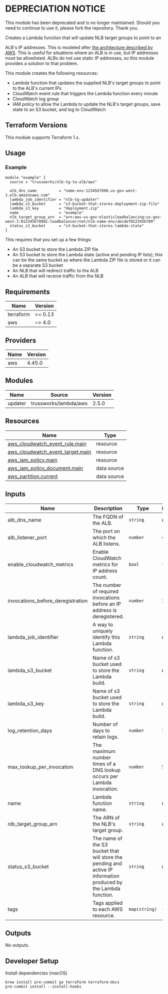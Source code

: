 # DEPRECIATION NOTICE

This module has been deprecated and is no longer maintained. Should you need to continue to use it, please fork the repository. Thank you.

 Creates a Lambda function that will update NLB target groups to point to an

ALB's IP addresses. This is modeled after [the architecture described by
AWS](https://aws.amazon.com/blogs/networking-and-content-delivery/using-aws-lambda-to-enable-static-ip-addresses-for-application-load-balancers/).
This is useful for situations where an ALB is in use, but IP addresses must be
allowlisted. ALBs do not use static IP addresses, so this module provides a
solution to that problem.

This module creates the following resources:

- Lambda function that updates the supplied NLB's target groups to point to the
  ALB's current IPs
- CloudWatch event rule that triggers the Lambda function every minute
- CloudWatch log group
- IAM policy to allow the Lambda to update the NLB's target groups, save state
  to an S3 bucket, and log to CloudWatch

## Terraform Versions

This module supports Terraform 1.x.

## Usage

### Example

```hcl
module "example" {
  source = "trussworks/nlb-tg-to-alb/aws"

  alb_dns_name          = "name-env-1234567890.us-gov-west-1.elb.amazonaws.com"
  lambda_job_identifier = "nlb-tg-updater"
  lambda_s3_bucket      = "s3-bucket-that-stores-deployment-zip-file"
  lambda_s3_key         = "deployment.zip"
  name                  = "example"
  nlb_target_group_arn  = "arn:aws-us-gov:elasticloadbalancing:us-gov-west-1:012345678901:loadbalancer/net/nlb-name-env/abcdef0123456789"
  status_s3_bucket      = "s3-bucket-that-stores-lambda-state"
}
```

This requires that you set up a few things:

- An S3 bucket to store the Lambda ZIP file
- An S3 bucket to store the Lambda state (active and pending IP lists); this
  can be the same bucket as where the Lambda ZIP file is stored or it can be a
  separate S3 bucket
- An NLB that will redirect traffic to the ALB
- An ALB that will receive traffic from the NLB

<!-- BEGINNING OF PRE-COMMIT-TERRAFORM DOCS HOOK -->
## Requirements

| Name | Version |
|------|---------|
| terraform | >= 0.13 |
| aws | ~> 4.0 |

## Providers

| Name | Version |
|------|---------|
| aws | 4.45.0 |

## Modules

| Name | Source | Version |
|------|--------|---------|
| updater | trussworks/lambda/aws | 2.5.0 |

## Resources

| Name | Type |
|------|------|
| [aws_cloudwatch_event_rule.main](https://registry.terraform.io/providers/hashicorp/aws/latest/docs/resources/cloudwatch_event_rule) | resource |
| [aws_cloudwatch_event_target.main](https://registry.terraform.io/providers/hashicorp/aws/latest/docs/resources/cloudwatch_event_target) | resource |
| [aws_iam_policy.main](https://registry.terraform.io/providers/hashicorp/aws/latest/docs/resources/iam_policy) | resource |
| [aws_iam_policy_document.main](https://registry.terraform.io/providers/hashicorp/aws/latest/docs/data-sources/iam_policy_document) | data source |
| [aws_partition.current](https://registry.terraform.io/providers/hashicorp/aws/latest/docs/data-sources/partition) | data source |

## Inputs

| Name | Description | Type | Default | Required |
|------|-------------|------|---------|:--------:|
| alb\_dns\_name | The FQDN of the ALB. | `string` | n/a | yes |
| alb\_listener\_port | The port on which the ALB listens. | `number` | `443` | no |
| enable\_cloudwatch\_metrics | Enable CloudWatch metrics for IP address count. | `bool` | `true` | no |
| invocations\_before\_deregistration | The number of required invocations before an IP address is deregistered. | `number` | `3` | no |
| lambda\_job\_identifier | A way to uniquely identify this Lambda function. | `string` | n/a | yes |
| lambda\_s3\_bucket | Name of s3 bucket used to store the Lambda build. | `string` | n/a | yes |
| lambda\_s3\_key | Name of s3 bucket used to store the Lambda build. | `string` | n/a | yes |
| log\_retention\_days | Number of days to retain logs. | `number` | `30` | no |
| max\_lookup\_per\_invocation | The maximum number times of a DNS lookup occurs per Lambda invocation. | `number` | `50` | no |
| name | Lambda function name. | `string` | n/a | yes |
| nlb\_target\_group\_arn | The ARN of the NLB's target group. | `string` | n/a | yes |
| status\_s3\_bucket | The name of the S3 bucket that will store the pending and active IP information produced by the Lambda function. | `string` | n/a | yes |
| tags | Tags applied to each AWS resource. | `map(string)` | `{}` | no |

## Outputs

No outputs.
<!-- END OF PRE-COMMIT-TERRAFORM DOCS HOOK -->

## Developer Setup

Install dependencies (macOS)

```shell
brew install pre-commit go terraform terraform-docs
pre-commit install --install-hooks
```
